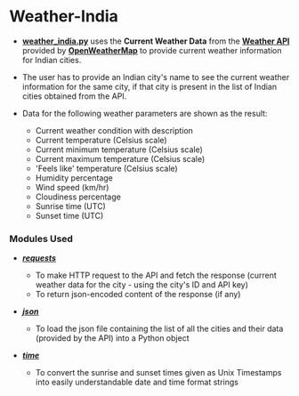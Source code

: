 # Weather-India

* [__weather_india.py__](weather_india.py) uses the __Current Weather Data__ from the [__Weather API__](https://openweathermap.org/api) provided by [__OpenWeatherMap__](https://openweathermap.org/) to provide current weather information for Indian cities.

* The user has to provide an Indian city's name to see the current weather information for the same city, if that city is present in the list of Indian cities obtained from the API.

* Data for the following weather parameters are shown as the result:
  * Current weather condition with description
  * Current temperature (Celsius scale)
  * Current minimum temperature (Celsius scale)
  * Current maximum temperature (Celsius scale)
  * 'Feels like' temperature (Celsius scale)
  * Humidity percentage
  * Wind speed (km/hr)
  * Cloudiness percentage
  * Sunrise time (UTC)
  * Sunset time (UTC)
  
### Modules Used

* [*__requests__*](https://pypi.org/project/requests/)
  * To make HTTP request to the API and fetch the response (current weather data for the city - using the city's ID and API key)
  * To return json-encoded content of the response (if any)
  
* [*__json__*](https://docs.python.org/3.8/library/json.html)
  * To load the json file containing the list of all the cities and their data (provided by the API) into a Python object
  
* [*__time__*](https://docs.python.org/3.8/library/time.html)
  * To convert the sunrise and sunset times given as Unix Timestamps into easily understandable date and time format strings
